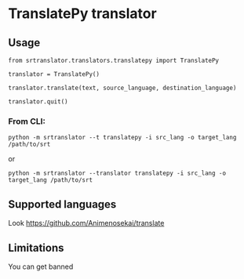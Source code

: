 # TranslatePy translator

## Usage

```
from srtranslator.translators.translatepy import TranslatePy

translator = TranslatePy()

translator.translate(text, source_language, destination_language)

translator.quit()
```

### From CLI:

```
python -m srtranslator --t translatepy -i src_lang -o target_lang /path/to/srt
```

or

```
python -m srtranslator --translator translatepy -i src_lang -o target_lang /path/to/srt
```

## Supported languages

Look https://github.com/Animenosekai/translate

## Limitations

You can get banned
